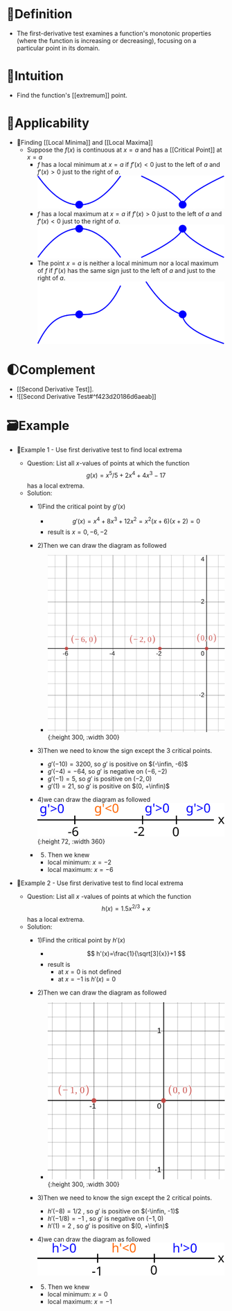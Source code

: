 # 📝Definition
- The first-derivative test examines a function's monotonic properties (where the function is increasing or decreasing), focusing on a particular point in its domain.

# 🧠Intuition
- Find the function's [[extremum]] point.

# 🤳Applicability
- 📌Finding [[Local Minima]] and [[Local Maxima]]
    - Suppose the $f(x)$ is continuous at $x=a$ and has a [[Critical Point]] at $x=a$
        - $f$ has a local minimum at $x=a$ if $f'(x)<0$ just to the left of $a$ and $f'(x)>0$ just to the right of $a$.
          ![local minima](../assets/local_minima.svg)
        - $f$ has a local maximum at $x=a$ if $f'(x)>0$ just to the left of $a$ and $f'(x)<0$ just to the right of $a$.
          ![local maxima](../assets/local_maxima.svg)
        - The point $x=a$ is neither a local minimum nor a local maximum of $f$ if $f'(x)$ has the same sign just to the left of $a$ and just to the right of $a$.
          ![not_extrema](../assets/not_extrema.svg)
        
# 🌓Complement
- [[Second Derivative Test]].
- ![[Second Derivative Test#^f423d20186d6aeab]]

# 🗃Example
- 📌Example 1 - Use first derivative test to find local extrema
    - Question: List all $x$-values of points at which the function
      $$
      g(x)=x^5/5+2x^4+4x^3-17
      $$
      has a local extrema.
    - Solution:
        - 1)Find the critical point by $g'(x)$
            - $$
              g'(x)=x^4+8x^3+12x^2=x^2(x+6)(x+2)=0
              $$
            - result is  $x=0, -6, -2$
            
        - 2)Then we can draw the diagram as followed
            - ![name](../assets/critical_point_1.svg){:height 300, :width 300}
            
        - 3)Then we need to know the sign except the 3 critical points.
            - $g'(-10)=3200$, so $g'$ is positive on $(-\infin, -6)$
            - $g'(-4)=-64$, so $g'$ is negative on $(-6, -2)$
            - $g'(-1)=5$, so $g'$ is positive on $(-2, 0)$
            - $g'(1)=21$, so $g'$ is positive on $(0, +\infin)$
            
        - 4)we can draw the diagram as followed
          ![name](../assets/exclude_critical_point_1.svg){:height 72, :width 360}
        - 5) Then we knew
            - local minimum: $x=-2$
            - local maximum: $x=-6$
            
- 📌Example 2 - Use first derivative test to find local extrema
    - Question: List all $x$ -values of points at which the function  
      $$
      h(x)=1.5x^{2/3}+x
      $$
      has a local extrema.
    - Solution:
        - 1)Find the critical point by $h'(x)$
            - $$
              h'(x)=\frac{1}{\sqrt[3]{x}}+1
              $$
            - result is
                - at $x=0$ is not defined
                - at $x=-1$ is $h'(x)=0$
                
        - 2)Then we can draw the diagram as followed
            - ![name](../assets/critical_point_2.svg){:height 300, :width 300}
            
        - 3)Then we need to know the sign except the 2 critical points.
            - $h'(-8)=1/2$ , so $g'$ is positive on $(-\infin, -1)$
            - $h'(-1/8)=-1$ , so $g'$ is negative on $(-1, 0)$
            - $h'(1)=2$ , so $g'$ is positive on $(0, +\infin)$
            
        - 4)we can draw the diagram as followed  
          ![name](../assets/exclude_critical_point_2.svg)
        - 5) Then we knew
            - local minimum: $x=0$
            - local maximum: $x=-1$
            
